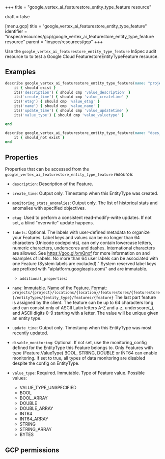 +++
title = "google_vertex_ai_featurestore_entity_type_feature resource"

draft = false


[menu.gcp]
title = "google_vertex_ai_featurestore_entity_type_feature"
identifier = "inspec/resources/gcp/google_vertex_ai_featurestore_entity_type_feature resource"
parent = "inspec/resources/gcp"
+++

Use the `google_vertex_ai_featurestore_entity_type_feature` InSpec audit resource to to test a Google Cloud FeaturestoreEntityTypeFeature resource.

## Examples

```ruby
describe google_vertex_ai_featurestore_entity_type_feature(name: "projects/#{gcp_project_id}/locations/#{featurestore_entity_type_feature['region']}/featurestores/#{featurestore_entity_type_feature['featurestore']}/entityTypes/#{featurestore_entity_type_feature['entityType']}/features/#{featurestore_entity_type_feature['feature']}", region: ' value_region') do
	it { should exist }
	its('description') { should cmp 'value_description' }
	its('create_time') { should cmp 'value_createtime' }
	its('etag') { should cmp 'value_etag' }
	its('name') { should cmp 'value_name' }
	its('update_time') { should cmp 'value_updatetime' }
	its('value_type') { should cmp 'value_valuetype' }

end

describe google_vertex_ai_featurestore_entity_type_feature(name: "does_not_exit", region: ' value_region') do
	it { should_not exist }
end
```

## Properties

Properties that can be accessed from the `google_vertex_ai_featurestore_entity_type_feature` resource:


  * `description`: Description of the Feature.

  * `create_time`: Output only. Timestamp when this EntityType was created.

  * `monitoring_stats_anomalies`: Output only. The list of historical stats and anomalies with specified objectives.

  * `etag`: Used to perform a consistent read-modify-write updates. If not set, a blind "overwrite" update happens.

  * `labels`: Optional. The labels with user-defined metadata to organize your Features. Label keys and values can be no longer than 64 characters (Unicode codepoints), can only contain lowercase letters, numeric characters, underscores and dashes. International characters are allowed. See https://goo.gl/xmQnxf for more information on and examples of labels. No more than 64 user labels can be associated with one Feature (System labels are excluded)." System reserved label keys are prefixed with "aiplatform.googleapis.com/" and are immutable.

    * `additional_properties`: 

  * `name`: Immutable. Name of the Feature. Format: `projects/{project}/locations/{location}/featurestores/{featurestore}/entityTypes/{entity_type}/features/{feature}` The last part feature is assigned by the client. The feature can be up to 64 characters long and can consist only of ASCII Latin letters A-Z and a-z, underscore(_), and ASCII digits 0-9 starting with a letter. The value will be unique given an entity type.

  * `update_time`: Output only. Timestamp when this EntityType was most recently updated.

  * `disable_monitoring`: Optional. If not set, use the monitoring_config defined for the EntityType this Feature belongs to. Only Features with type (Feature.ValueType) BOOL, STRING, DOUBLE or INT64 can enable monitoring. If set to true, all types of data monitoring are disabled despite the config on EntityType.

  * `value_type`: Required. Immutable. Type of Feature value.
  Possible values:
    * VALUE_TYPE_UNSPECIFIED
    * BOOL
    * BOOL_ARRAY
    * DOUBLE
    * DOUBLE_ARRAY
    * INT64
    * INT64_ARRAY
    * STRING
    * STRING_ARRAY
    * BYTES


## GCP permissions

